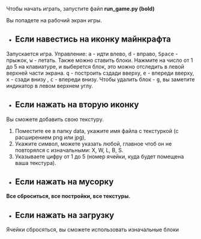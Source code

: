 Чтобы начать играть, запустите файл __run_game.py (bold)__

Вы попадете на рабочий экран игры. 

+ ## Если навестись на иконку майнкрафта
Запускается игра. Управление: <kbd>a</kbd> - идти влево, <kbd>d</kbd> - вправо, <kbd>Space</kbd> - прыжок, <kbd>w</kbd> - летать.
Также можно ставить блоки. Нажмите на число от 1 до 5 на клавиатуре, и выберется блок, это можно отследить в левой верхней части экрана.
<kbd>q</kbd> - построить сздади вверху, <kbd>e</kbd> - впереди вверху, <kbd>x</kbd> - сзади внизу , <kbd>c</kbd> - впереди внизу.
Чтобы удалить блок - <kbd>g</kbd>, вы заметите индикатор в левом верхнем углу.

+ ## Если нажать на вторую иконку
Вы сможете добавить свою текстуру. 
1. Поместите ее в папку data, укажите имя файла с текстуркой (с расширением png или jpg),
2. Укажите символ, можете указать любой, главное чтоб он не повторялся с изначальными: X, W, L, B, S.
3. Указываете цифру от 1 до 5 (номер ячейки, куда будет помещена ваша текстура).

+ ## Если нажать на мусорку
**Все сброситься, все постройки, все текстуры.**

+ ## Если нажать на загрузку
Ячейки сбросяться, вы сможете использовать изначальные блоки
